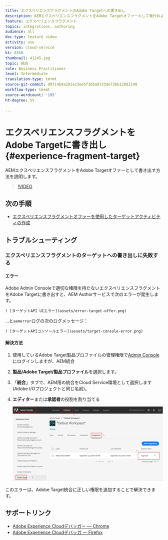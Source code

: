 ```yaml
---
title: エクスペリエンスフラグメントのAdobe Targetへの書き出し
description: AEMエクスペリエンスフラグメントをAdobe Targetオファーとして発行および書き出す方法について説明します。
feature: エクスペリエンスフラグメント
topics: integrations, authoring
audience: all
doc-type: feature video
activity: use
version: cloud-service
kt: 6350
thumbnail: 41245.jpg
topic: 統合
role: Business Practitioner
level: Intermediate
translation-type: tm+mt
source-git-commit: d9714b9a291ec3ee5f3dba9723de72bb120d2149
workflow-type: tm+mt
source-wordcount: '195'
ht-degree: 5%

---
```



# エクスペリエンスフラグメントをAdobe Targetに書き出し{#experience-fragment-target}

AEMエクスペリエンスフラグメントをAdobe Targetオファーとして書き出す方法を説明します。

>[!VIDEO](https://video.tv.adobe.com/v/41245?quality=12&learn=on)

## 次の手順

+ [エクスペリエンスフラグメントオファーを使用したターゲットアクティビティの作成](./create-target-activity.md)

## トラブルシューティング

### エクスペリエンスフラグメントのターゲットへの書き出しに失敗する

#### エラー

Adobe Admin Consoleで適切な権限を持たないエクスペリエンスフラグメントをAdobe Targetに書き出すと、AEM Authorサービスで次のエラーが発生します。

    ! [ターゲットAPI UIエラー](assets/error-target-offer.png)

...と`aemerror`ログの次のログメッセージ：

    ! [ターゲットAPIコンソールエラー](assets/target-console-error.png)

#### 解決方法

1. 使用しているAdobe Target製品プロファイルの管理権限で[Admin Console](https://adminconsole.adobe.com/)にログインしますが、AEM統合
2. __製品/Adobe Target/製品プロファイル__&#x200B;を選択します。
3. 「__統合__」タブで、AEM用の統合をCloud Service環境として選択します(Adobe I/Oプロジェクトと同じ名前)。
4. __エディター__&#x200B;または&#x200B;__承認者__&#x200B;の役割を割り当てる

   ![ターゲットAPIエラー](assets/target-permissions.png)

このエラーは、Adobe Target統合に正しい権限を追加することで解決できます。

## サポートリンク

+ [Adobe Experience Cloudデバッガー — Chrome](https://chrome.google.com/webstore/detail/adobe-experience-cloud-de/ocdmogmohccmeicdhlhhgepeaijenapj)
+ [Adobe Experience Cloudデバッガ — Firefox](https://addons.mozilla.org/en-US/firefox/addon/adobe-experience-platform-dbg/)